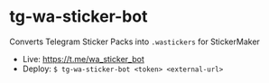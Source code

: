 # tg-wa-sticker-bot

Converts Telegram Sticker Packs into `.wastickers` for StickerMaker

 - Live: https://t.me/wa_sticker_bot
 - Deploy: `$ tg-wa-sticker-bot <token> <external-url>`
